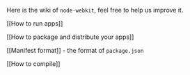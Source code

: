 Here is the wiki of `node-webkit`, feel free to help us improve it.

[[How to run apps]]

[[How to package and distribute your apps]]

[[Manifest format]] - the format of `package.json`

[[How to compile]]